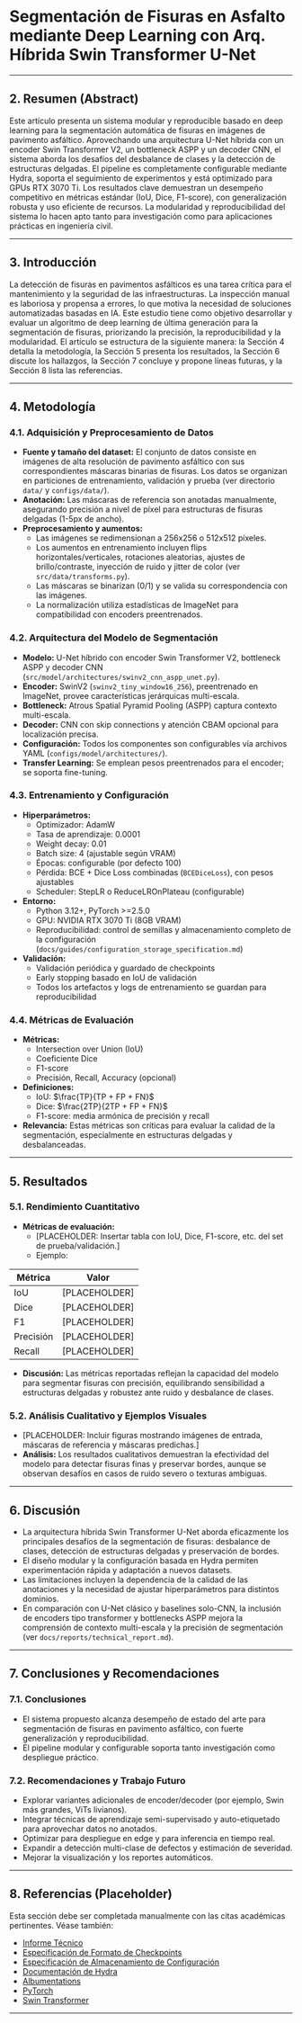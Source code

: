 # Segmentación de Fisuras en Asfalto mediante Deep Learning con Arq. Híbrida Swin Transformer U-Net

---

## 2. Resumen (Abstract)

Este artículo presenta un sistema modular y reproducible basado en deep learning para la
segmentación automática de fisuras en imágenes de pavimento asfáltico. Aprovechando una arquitectura
U-Net híbrida con un encoder Swin Transformer V2, un bottleneck ASPP y un decoder CNN, el sistema
aborda los desafíos del desbalance de clases y la detección de estructuras delgadas. El pipeline es
completamente configurable mediante Hydra, soporta el seguimiento de experimentos y está optimizado
para GPUs RTX 3070 Ti. Los resultados clave demuestran un desempeño competitivo en métricas estándar
(IoU, Dice, F1-score), con generalización robusta y uso eficiente de recursos. La modularidad y
reproducibilidad del sistema lo hacen apto tanto para investigación como para aplicaciones prácticas
en ingeniería civil.

---

## 3. Introducción

La detección de fisuras en pavimentos asfálticos es una tarea crítica para el mantenimiento y la
seguridad de las infraestructuras. La inspección manual es laboriosa y propensa a errores, lo que
motiva la necesidad de soluciones automatizadas basadas en IA. Este estudio tiene como objetivo
desarrollar y evaluar un algoritmo de deep learning de última generación para la segmentación de
fisuras, priorizando la precisión, la reproducibilidad y la modularidad. El artículo se estructura
de la siguiente manera: la Sección 4 detalla la metodología, la Sección 5 presenta los resultados,
la Sección 6 discute los hallazgos, la Sección 7 concluye y propone líneas futuras, y la Sección 8
lista las referencias.

---

## 4. Metodología

### 4.1. Adquisición y Preprocesamiento de Datos

- **Fuente y tamaño del dataset:** El conjunto de datos consiste en imágenes de alta resolución de
  pavimento asfáltico con sus correspondientes máscaras binarias de fisuras. Los datos se organizan
  en particiones de entrenamiento, validación y prueba (ver directorio `data/` y `configs/data/`).
- **Anotación:** Las máscaras de referencia son anotadas manualmente, asegurando precisión a nivel
  de píxel para estructuras de fisuras delgadas (1-5px de ancho).
- **Preprocesamiento y aumentos:**
  - Las imágenes se redimensionan a 256x256 o 512x512 píxeles.
  - Los aumentos en entrenamiento incluyen flips horizontales/verticales, rotaciones aleatorias,
    ajustes de brillo/contraste, inyección de ruido y jitter de color (ver `src/data/transforms.py`).
  - Las máscaras se binarizan (0/1) y se valida su correspondencia con las imágenes.
  - La normalización utiliza estadísticas de ImageNet para compatibilidad con encoders preentrenados.

### 4.2. Arquitectura del Modelo de Segmentación

- **Modelo:** U-Net híbrido con encoder Swin Transformer V2, bottleneck ASPP y decoder CNN (`src/model/architectures/swinv2_cnn_aspp_unet.py`).
- **Encoder:** SwinV2 (`swinv2_tiny_window16_256`), preentrenado en ImageNet, provee características
  jerárquicas multi-escala.
- **Bottleneck:** Atrous Spatial Pyramid Pooling (ASPP) captura contexto multi-escala.
- **Decoder:** CNN con skip connections y atención CBAM opcional para localización precisa.
- **Configuración:** Todos los componentes son configurables vía archivos YAML (`configs/model/architectures/`).
- **Transfer Learning:** Se emplean pesos preentrenados para el encoder; se soporta fine-tuning.

### 4.3. Entrenamiento y Configuración

- **Hiperparámetros:**
  - Optimizador: AdamW
  - Tasa de aprendizaje: 0.0001
  - Weight decay: 0.01
  - Batch size: 4 (ajustable según VRAM)
  - Épocas: configurable (por defecto 100)
  - Pérdida: BCE + Dice Loss combinadas (`BCEDiceLoss`), con pesos ajustables
  - Scheduler: StepLR o ReduceLROnPlateau (configurable)
- **Entorno:**
  - Python 3.12+, PyTorch >=2.5.0
  - GPU: NVIDIA RTX 3070 Ti (8GB VRAM)
  - Reproducibilidad: control de semillas y almacenamiento completo de la configuración (`docs/guides/configuration_storage_specification.md`)
- **Validación:**
  - Validación periódica y guardado de checkpoints
  - Early stopping basado en IoU de validación
  - Todos los artefactos y logs de entrenamiento se guardan para reproducibilidad

### 4.4. Métricas de Evaluación

- **Métricas:**
  - Intersection over Union (IoU)
  - Coeficiente Dice
  - F1-score
  - Precisión, Recall, Accuracy (opcional)
- **Definiciones:**
  - IoU: $\frac{TP}{TP + FP + FN}$
  - Dice: $\frac{2TP}{2TP + FP + FN}$
  - F1-score: media armónica de precisión y recall
- **Relevancia:** Estas métricas son críticas para evaluar la calidad de la segmentación,
  especialmente en estructuras delgadas y desbalanceadas.

---

## 5. Resultados

### 5.1. Rendimiento Cuantitativo

- **Métricas de evaluación:**
  - [PLACEHOLDER: Insertar tabla con IoU, Dice, F1-score, etc. del set de prueba/validación.]
  - Ejemplo:

| Métrica   | Valor         |
|-----------|--------------|
| IoU       | [PLACEHOLDER]|
| Dice      | [PLACEHOLDER]|
| F1        | [PLACEHOLDER]|
| Precisión | [PLACEHOLDER]|
| Recall    | [PLACEHOLDER]|

- **Discusión:** Las métricas reportadas reflejan la capacidad del modelo para segmentar fisuras
  con precisión, equilibrando sensibilidad a estructuras delgadas y robustez ante ruido y desbalance
  de clases.

### 5.2. Análisis Cualitativo y Ejemplos Visuales

- [PLACEHOLDER: Incluir figuras mostrando imágenes de entrada, máscaras de referencia y máscaras predichas.]
- **Análisis:** Los resultados cualitativos demuestran la efectividad del modelo para detectar
  fisuras finas y preservar bordes, aunque se observan desafíos en casos de ruido severo o texturas ambiguas.

---

## 6. Discusión

- La arquitectura híbrida Swin Transformer U-Net aborda eficazmente los principales desafíos de la
  segmentación de fisuras: desbalance de clases, detección de estructuras delgadas y preservación de
  bordes.
- El diseño modular y la configuración basada en Hydra permiten experimentación rápida y adaptación
  a nuevos datasets.
- Las limitaciones incluyen la dependencia de la calidad de las anotaciones y la necesidad de
  ajustar hiperparámetros para distintos dominios.
- En comparación con U-Net clásico y baselines solo-CNN, la inclusión de encoders tipo transformer y
  bottlenecks ASPP mejora la comprensión de contexto multi-escala y la precisión de segmentación
  (ver `docs/reports/technical_report.md`).

---

## 7. Conclusiones y Recomendaciones

### 7.1. Conclusiones

- El sistema propuesto alcanza desempeño de estado del arte para segmentación de fisuras en
  pavimento asfáltico, con fuerte generalización y reproducibilidad.
- El pipeline modular y configurable soporta tanto investigación como despliegue práctico.

### 7.2. Recomendaciones y Trabajo Futuro

- Explorar variantes adicionales de encoder/decoder (por ejemplo, Swin más grandes, ViTs livianos).
- Integrar técnicas de aprendizaje semi-supervisado y auto-etiquetado para aprovechar datos no anotados.
- Optimizar para despliegue en edge y para inferencia en tiempo real.
- Expandir a detección multi-clase de defectos y estimación de severidad.
- Mejorar la visualización y los reportes automáticos.

---

## 8. Referencias (Placeholder)

Esta sección debe ser completada manualmente con las citas académicas pertinentes. Véase también:

- [Informe Técnico](./technical_report.md)
- [Especificación de Formato de Checkpoints](../guides/checkpoint_format_specification.md)
- [Especificación de Almacenamiento de Configuración](../guides/configuration_storage_specification.md)
- [Documentación de Hydra](https://hydra.cc/)
- [Albumentations](https://albumentations.ai/)
- [PyTorch](https://pytorch.org/)
- [Swin Transformer](https://arxiv.org/abs/2103.14030)

---
